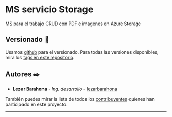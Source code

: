 # MS servicio  Storage

MS para el trabajo CRUD con PDF e imagenes en Azure Storage


## Versionado 📌

Usamos [github](https://github.com) para el versionado. Para todas las versiones disponibles, mira los [tags en este repositorio](https://github.com/HomeWorkMx).

## Autores ✒️

* **Lezar Barahona** - *Ing. desarrollo* - [lezarbarahona](https://github.com/lezarbarahona)

También puedes mirar la lista de todos los [contribuyentes](https://github.com/orgs/HomeWorkMx/people) quíenes han participado en este proyecto. 


---